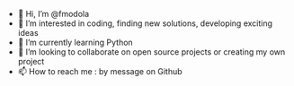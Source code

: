 - 👋 Hi, I’m @fmodola
- 👀 I’m interested in coding, finding new solutions, developing exciting ideas
- 🌱 I’m currently learning Python
- 💞️ I’m looking to collaborate on open source projects or creating my own project
- 📫 How to reach me : by message on Github

<!---
fmodola/fmodola is a ✨ special ✨ repository because its `README.md` (this file) appears on your GitHub profile.
You can click the Preview link to take a look at your changes.
--->
